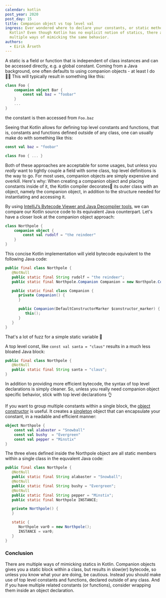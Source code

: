 ```yaml
---
calendar: kotlin
post_year: 2020
post_day: 15
title: Companion object vs top level val
ingress: Ever wondered where to declare your constants, or static methods in
  Kotlin? Even though Kotlin has no explicit notion of statics, there are
  multiple ways of mimicking the same behavior.
authors:
  - Eirik Årseth
---
```

A static is a field or function that is independent of class instances and can be accessed directly, e.g. a global constant. Coming from a Java background, one often defaults to using companion objects - at least I do 🤷‍♂️ This will typically result in something like this: 

```kotlin
class Foo {
    companion object Bar {
        const val baz = "foobar"
    }
    ...
}
```

 the constant is then accessed from `Foo.baz`

Seeing that Kotlin allows for defining top level constants and functions, that is, constants and functions defined outside of any class, one can usually make do with something like this:

```kotlin
const val baz = "foobar"

class Foo { ... }
```

Both of these approaches are acceptable for some usages, but unless you *really* want to tightly couple a field with some class, top level definitions is the way to go. For most uses, companion objects are simply expensive and overkill. Here's why: When creating a companion object and placing constants inside of it, the Kotlin compiler decorates🎄 its outer class with an object, namely the companion object, in addition to the structure needed for instantiating and accessing it.

By using [IntelliJ’s Bytecode Viewer and Java Decompiler tools](https://kotlin.christmas/2020/5), we can compare our Kotlin source code to its equivalent Java counterpart. Let's have a closer look at the companion object approach:

```kotlin
class Northpole {
    companion object {
        const val rudolf = "the reindeer"
    }
}
```

This concise Kotlin implementation will yield bytecode equivalent to the following Java code:

```java
public final class Northpole {
   @NotNull
   public static final String rudolf = "the reindeer";
   public static final Northpole.Companion Companion = new Northpole.Companion((DefaultConstructorMarker)null);

   public static final class Companion {
      private Companion() {
      }

      public Companion(DefaultConstructorMarker $constructor_marker) {
         this();
      }
   }
}
```

That's a lot of fuzz for a simple static variable 🤯

A top level const, like `const val santa = "claus"` results in a much less bloated Java block:

```java
public final class Northpole {
   @NotNull
   public static final String santa = "claus";
}
```

In addition to providing more efficient bytecode, the syntax of top level declarations is simply cleaner. So, unless you really need companion object specific behavior, stick with top level declarations 👌

If you want to group multiple constants within a single block, the [object constructor](https://kotlinlang.org/docs/reference/object-declarations.html#object-declarations) is useful. It creates a [singleton](https://en.wikipedia.org/wiki/Singleton_pattern) object that can encapsulate your constant, in a readable and efficient manner:



```kotlin
object Northpole {
    const val alabaster = "Snowball"
    const val bushy  = "Evergreen"
    const val pepper = "Minstix"
}
```

The three elves defined inside the Northpole object are all static members within a single class in the equvalent Java code:

```java
public final class Northpole {
   @NotNull
   public static final String alabaster = "Snowball";
   @NotNull
   public static final String bushy = "Evergreen";
   @NotNull
   public static final String pepper = "Minstix";
   public static final Northpole INSTANCE;

   private Northpole() {
   }

   static {
      Northpole var0 = new Northpole();
      INSTANCE = var0;
   }
}
```

### Conclusion

There are multiple ways of mimicking statics in Kotlin. Companion objects gives you a static block within a class, but results in slow(er) bytecode, so unless you know what your are doing, be cautious. Instead you should make use of top level constants and functions, declared outside of any class. And if you have multiple related constants (or functions), consider wrapping them inside an object declaration.